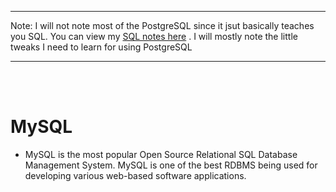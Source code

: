 
---

Note: I will not note most of the PostgreSQL since it jsut basically teaches you SQL. You can view my [SQL notes here](https://github.com/demirantay/notebook/tree/master/compsci/web-backend/sql) . I will mostly note the little tweaks I need to learn for using PostgreSQL

---

<br>
<br>

# MySQL

- MySQL is the most popular Open Source Relational SQL Database Management System. MySQL is one of the best RDBMS being used for developing various web-based software applications.
